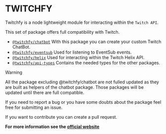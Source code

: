 # TWITCHFY

Twitchfy is a node lightweight module for interacting within the `Twitch API`. 

This set of package offers full compatibility with Twitch.

* [`@twitchfy/chatbot`](/packages/chatbot/) With this package you can create your custom Twitch ChatBot.
* [`@twitchfy/eventsub`](/packages/eventsub) Used for listening to EventSub events.
* [`@twitchfy/helix`](/packages/helix) Used for interacting within the Twitch Helix API.
* [`@twitchfy/api-types`](/packages/api-types) Contains the needed types for the other packages.

> [!WARNING]
> All the package excluding @twitchfy/chatbot are not fulled updated as they are built as helpers of the chatbot package. Those packages will be updated until there are full compatible.

If you need to report a bug or you have some doubts about the package feel free for submitting an issue.

If you want to contribute you can create a pull request.

**For more information see the [official website](https://twitchfy-docs.vercel.app)**

